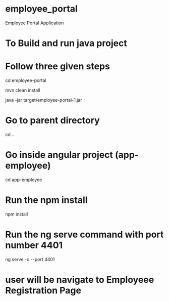 # employee_portal
Employee Portal Application

# To Build and run java project
# Follow three given steps 

cd employee-portal

mvn clean install

java -jar target/employee-portal-1.jar

# Go to parent directory 

cd ..

# Go inside angular project (app-employee)

cd app-employee

# Run the npm install

npm install

# Run the ng serve command with port number 4401

ng serve -o --port 4401

# user will be navigate to Employeee Registration Page



